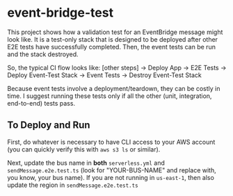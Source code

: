 # event-bridge-test
This project shows how a validation test for an EventBridge message might look like. It is a test-only stack that is designed to be deployed after other E2E tests have successfully completed. Then, the event tests can be run and the stack destroyed.

So, the typical CI flow looks like:
[other steps] -> Deploy App -> E2E Tests -> Deploy Event-Test Stack -> Event Tests -> Destroy Event-Test Stack

Because event tests involve a deployment/teardown, they can be costly in time. I suggest running these tests only if all the other (unit, integration, end-to-end) tests pass.

## To Deploy and Run
First, do whatever is necessary to have CLI access to your AWS account (you can quickly verify this with `aws s3 ls` or similar).

Next, update the bus name in **both** `serverless.yml` and `sendMessage.e2e.test.ts` (look for "YOUR-BUS-NAME" and replace with, you know, your bus name). If you are not running in `us-east-1`, then also update the region in `sendMessage.e2e.test.ts`
